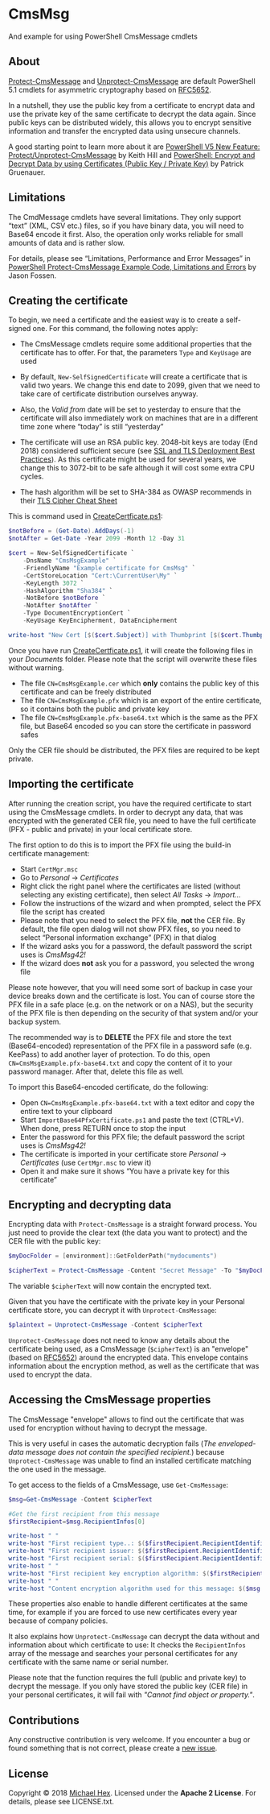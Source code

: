 # CmsMsg

And example for using PowerShell CmsMessage cmdlets

## About

[Protect-CmsMessage](https://docs.microsoft.com/en-us/powershell/module/microsoft.powershell.security/protect-cmsmessage?view=powershell-5.1) and [Unprotect-CmsMessage](https://docs.microsoft.com/en-us/powershell/module/microsoft.powershell.security/unprotect-cmsmessage?view=powershell-5.1) are default PowerShell 5.1 cmdlets for asymmetric cryptography based on [RFC5652](https://tools.ietf.org/html/rfc5652).

In a nutshell, they use the public key from a certificate to encrypt data and use the private key of the same certificate to decrypt the data again. Since public keys can be distributed widely, this allows you to encrypt sensitive information and transfer the encrypted data using unsecure channels.

A good starting point to learn more about it are [PowerShell V5 New Feature: Protect/Unprotect-CmsMessage](https://rkeithhill.wordpress.com/2015/01/08/powershell-v5-new-feature-protectunprotect-cmsmessage/) by Keith Hill and [PowerShell: Encrypt and Decrypt Data by using Certificates (Public Key / Private Key)](https://sid-500.com/2017/10/29/powershell-encrypt-and-decrypt-data/) by Patrick Gruenauer.

## Limitations

The CmdMessage cmdlets have several limitations. They only support “text” (XML, CSV etc.) files, so if you have binary data, you will need to Base64 encode it first. Also, the operation only works reliable for small amounts of data and is rather slow.

For details, please see “Limitations, Performance and Error Messages” in [PowerShell Protect-CmsMessage Example Code, Limitations and Errors]( https://cyber-defense.sans.org/blog/2015/08/23/powershell-protect-cmsmessage-example-code/comment-page-1/) by Jason Fossen.

## Creating the certificate

To begin, we need a certificate and the easiest way is to create a self-signed one. For this command, the following notes apply:

* The CmsMessage cmdlets require some additional properties that the certificate has to offer. For that, the parameters `Type` and `KeyUsage` are used

* By default, `New-SelfSignedCertificate` will create a certificate that is valid two years. We change this end date to 2099, given that we need to take care of certificate distribution ourselves anyway.

* Also, the *Valid from* date will be set to yesterday to ensure that the certificate will also immediately work on machines that are in a different time zone where “today” is still “yesterday”

* The certificate will use an RSA public key. 2048-bit keys are today (End 2018) considered sufficient secure (see [SSL and TLS Deployment Best Practices]( https://github.com/ssllabs/research/wiki/SSL-and-TLS-Deployment-Best-Practices)). As this certificate might be used for several years, we change this to 3072-bit to be safe although it will cost some extra CPU cycles.

* The hash algorithm will be set to SHA-384 as OWASP recommends in their [TLS Cipher Cheat Sheet](https://www.owasp.org/index.php/TLS_Cipher_String_Cheat_Sheet)

This is command used in [CreateCertficate.ps1](/CreateCertificate.ps1):

```powershell
$notBefore = (Get-Date).AddDays(-1)
$notAfter = Get-Date -Year 2099 -Month 12 -Day 31

$cert = New-SelfSignedCertificate `
    -DnsName "CmsMsgExample" `
    -FriendlyName "Example certificate for CmsMsg" `
    -CertStoreLocation "Cert:\CurrentUser\My" `
    -KeyLength 3072 `
    -HashAlgorithm "Sha384" `
    -NotBefore $notBefore `
    -NotAfter $notAfter `
    -Type DocumentEncryptionCert `
    -KeyUsage KeyEncipherment, DataEncipherment

write-host "New Cert [$($cert.Subject)] with Thumbprint [$($cert.Thumbprint)] created"
```

Once you have run [CreateCertficate.ps1](/CreateCertificate.ps1), it will create the following files in your *Documents* folder. Please note that the script will overwrite these files without warning.

* The file `CN=CmsMsgExample.cer` which **only** contains the public key of this certificate and can be freely distributed
* The file `CN=CmsMsgExample.pfx` which is an export of the entire certificate, so it contains both the public and private key
* The file `CN=CmsMsgExample.pfx-base64.txt` which is the same as the PFX file, but Base64 encoded so you can store the certificate in password safes

Only the CER file should be distributed, the PFX files are required to be kept private.

## Importing the certificate

After running the creation script, you have the required certificate to start using the CmsMessage cmdlets. In order to decrypt any data, that was encrypted with the generated CER file, you need to have the full certificate (PFX - public and private) in your local certificate store.

The first option to do this is to import the PFX file using the build-in certificate management:

* Start `CertMgr.msc`
* Go to *Personal* -> *Certificates*
* Right click the right panel where the certificates are listed (without selecting any existing certificate), then select *All Tasks* -> *Import...*
* Follow the instructions of the wizard and when prompted, select the PFX file the script has created
* Please note that you need to select the PFX file, **not** the CER file. By default, the file open dialog will not show PFX files, so you need to select “Personal information exchange” (PFX) in that dialog
* If the wizard asks you for a password, the default password the script uses is *CmsMsg42!*
* If the wizard does **not** ask you for a password, you selected the wrong file

Please note however, that you will need some sort of backup in case your device breaks down and the certificate is lost. You can of course store the PFX file in a safe place (e.g. on the network or on a NAS), but the security of the PFX file is then depending on the security of that system and/or your backup system.

The recommended way is to **DELETE** the PFX file and store the text (Base64-encoded) representation of the PFX file in a password safe (e.g. KeePass) to add another layer of protection. To do this, open `CN=CmsMsgExample.pfx-base64.txt` and copy the content of it to your password manager. After that, delete this file as well. 

To import this Base64-encoded certificate, do the following:

* Open `CN=CmsMsgExample.pfx-base64.txt` with a text editor and copy the entire text to your clipboard
* Start `ImportBase64PfxCertificate.ps1` and paste the text (CTRL+V). When done, press RETURN once to stop the input
* Enter the password for this PFX file; the default password the script uses is *CmsMsg42!*
* The certificate is imported in your certificate store *Personal* -> *Certificates* (use `CertMgr.msc` to view it)
* Open it and make sure it shows “You have a private key for this certificate”


## Encrypting and decrypting data

Encrypting data with `Protect-CmsMessage` is a straight forward process. You just need to provide the clear text (the data you want to protect) and the CER file with the public key:

```powershell
$myDocFolder = [environment]::GetFolderPath("mydocuments")

$cipherText = Protect-CmsMessage -Content "Secret Message" -To "$myDocFolder\CN=CmsMsgExample.cer"
```

The variable `$cipherText` will now contain the encrypted text.

Given that you have the certificate with the private key in your Personal certificate store, you can decrypt it with `Unprotect-CmsMessage`:

```powershell
$plaintext = Unprotect-CmsMessage -Content $cipherText
```

`Unprotect-CmsMessage` does not need to know any details about the certificate being used, as a CmsMessage (`$cipherText`) is an "envelope" (based on [RFC5652](https://tools.ietf.org/html/rfc5652)) around the encrypted data. This envelope contains information about the encryption method, as well as the certificate that was used to encrypt the data.

## Accessing the CmsMessage properties

The CmsMessage "envelope" allows to find out the certificate that was used for encryption without having to decrypt the message.

This is very useful in cases the automatic decryption fails (*The enveloped-data message does not contain the specified recipient.*) because `Unprotect-CmsMessage` was unable to find an installed certificate matching the one used in the message.

To get access to the fields of a CmsMessage, use `Get-CmsMessage`:

```powershell
$msg=Get-CmsMessage -Content $cipherText

#Get the first recipient from this message
$firstRecipient=$msg.RecipientInfos[0]

write-host " "
write-host "First recipient type..: $($firstRecipient.RecipientIdentifier.Type.ToString())"
write-host "First recipient issuer: $($firstRecipient.RecipientIdentifier.Value.IssuerName)"
write-host "First recipient serial: $($firstRecipient.RecipientIdentifier.Value.SerialNumber)"
write-host " "
write-host "First recipient key encryption algorithm: $($firstRecipient.KeyEncryptionAlgorithm.Oid.FriendlyName)"
write-host " "
write-host "Content encryption algorithm used for this message: $($msg.ContentEncryptionAlgorithm.Oid.FriendlyName)"
```

These properties also enable to handle different certificates at the same time, for example if you are forced to use new certificates every year because of company policies.

It also explains how `Unprotect-CmsMessage` can decrypt the data without and information about which certificate to use: It checks the `RecipientInfos` array of the message and searches your personal certificates for any certificate with the same name or serial number.  

Please note that the function requires the full (public and private key) to decrypt the message. If you only have stored the public key (CER file) in your personal certificates, it will fail with *"Cannot find object or property."*.

## Contributions

Any constructive contribution is very welcome. If you encounter a bug or found something that is not correct, please create a [new issue](https://github.com/texhex/CmsMsg/issues/new).

## License

Copyright © 2018 [Michael Hex](http://www.texhex.info/). Licensed under the **Apache 2 License**. For details, please see LICENSE.txt.

<!--
Not used:
[Creating certificate requests and certificates for vCenter Server 5.1 components (2037432)](https://kb.vmware.com/s/article/2037432)
[OpenSSL generate different types of self signed certificate](https://security.stackexchange.com/questions/44251/openssl-generate-different-types-of-self-signed-certificate)

Other notes:
[How to create a self-signed certificate with openssl](https://stackoverflow.com/questions/10175812/how-to-create-a-self-signed-certificate-with-openssl)


[PowerShell: Encrypt and store your Passwords and use them for Remote Authentication (Protect-CmsMessage)](https://sid-500.com/2018/02/24/powershell-encrypt-and-store-your-passwords-and-use-them-for-remote-authentication-protect-cmsmessage/)
-->
